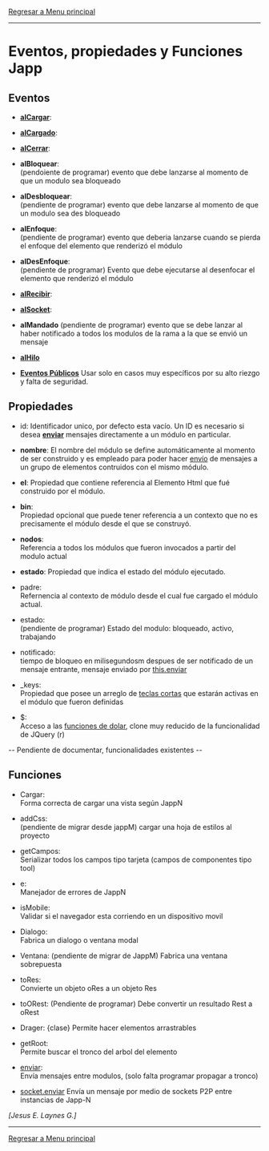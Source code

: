 [Regresar a Menu principal](../README.md)

---
# Eventos, propiedades y Funciones Japp

 ## Eventos
* [**alCargar**](AlCargar.md):  

* [**alCargado**](AlCargado.md):  

* [**alCerrar**](AlCerrar.md): 

* **alBloquear**:      
(pendoiente de programar) evento que debe lanzarse al momento de que un modulo sea bloqueado

* **alDesbloquear**:  
(pendiente de programar) evento que debe lanzarse al momento de que un modulo sea des bloqueado

* **alEnfoque**:     
(pendiente de programar) evento que deberia lanzarse cuando se pierda el enfoque del elemento que renderizó el módulo

* **alDesEnfoque**:  
(pendiente de programar) Evento que debe ejecutarse al desenfocar el elemento que renderizó el módulo

* [**alRecibir**](AlRecibir.md):    

* [**alSocket**](AlSocket.md):    

* **alMandado** 
(pendiente de programar) evento que se debe lanzar al haber notificado a todos los modulos de la rama a la que se envió un mensaje

* [**alHilo**](AlHilo.md)  

* [**Eventos Públicos**](EventosPublicos) 
Usar solo en casos muy específicos por su alto riezgo y falta de seguridad. 

## Propiedades
* id:  Identificador unico, por defecto esta vacío. Un ID es necesario si desea [**enviar**](../Japp/Enviar.md) mensajes directamente a un módulo en particular.

* **nombre**: El nombre del módulo se define automáticamente al momento de ser construido y es empleado para poder hacer [envío](../Japp/Enviar.md) de mensajes a un grupo de elementos contruidos con el mismo módulo.  

* **el**: 
Propiedad que contiene referencia al Elemento Html que fué construido por el módulo.

* **bin**:      
Propiedad opcional que puede tener referencia a un contexto que no es precisamente el módulo desde el que se construyó.

* **nodos**:    
Referencia a todos los módulos que fueron invocados a partir del modulo actual

* **estado**:
Propiedad que indica el estado del módulo ejecutado. 

* padre:    
Refernencia al contexto de módulo desde el cual fue cargado el módulo actual. 

* estado:   
(pendiente de programar) Estado del modulo: bloqueado, activo, trabajando

* notificado:  
tiempo de bloqueo en milisegundosm despues de ser notificado de un mensaje entrante, mensaje enviado por [this.enviar](../Japp/Enviar.md) 

* _keys:    
Propiedad que posee un arreglo de [teclas cortas](../TeclasCortas.md) que estarán activas en el módulo que fueron definidas 

* \$:        
Acceso a las [funciones de dolar](../$/Indice.md), clone muy reducido de la funcionalidad de JQuery (r)

 -- Pendiente de documentar, funcionalidades existentes --
 ## Funciones
 * Cargar:  
 Forma correcta de cargar una vista según JappN

 * addCss:  
 (pendiente de migrar desde jappM) cargar una hoja de estilos al proyecto

 * getCampos:  
 Serializar todos los campos tipo tarjeta (campos de componentes tipo tool)

 * e:       
 Manejador de errores de JappN

 * isMobile:  
 Validar si el navegador esta corriendo en un dispositivo movil

 * Dialogo:  
 Fabrica un dialogo o ventana modal

 * Ventana: 
 (pendiente de migrar de JappM) Fabrica una ventana sobrepuesta

 * toRes:   
 Convierte un objeto oRes a un objeto Res

 * toORest: 
 (Pendiente de programar) Debe convertir un resultado Rest a oRest

 * Drager:
   {clase} Permite hacer elementos arrastrables

 * getRoot:  
 Permite buscar el tronco del arbol del elemento 

 * [enviar](Enviar.md):  
 Envía mensajes entre modulos, (solo falta programar propagar a tronco)  
 
 * [socket.enviar](SocketEnviar.md) 
 Envía un mensaje por medio de sockets P2P entre instancias de Japp-N

*[Jesus E. Laynes G.]*

---
[Regresar a Menu principal](../README.md)

